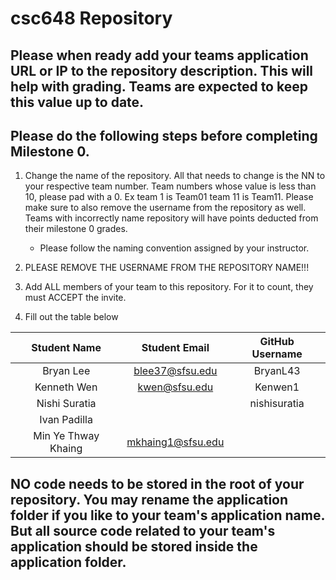# csc648 Repository

## Please when ready add your teams application URL or IP to the repository description. This will help with grading. Teams are expected to keep this value up to date.

## Please do the following steps before completing Milestone 0.
1. Change the name of the repository. All that needs to change is the NN to your respective team number. Team numbers whose value is less than 10, please pad with a 0. Ex team 1 is Team01 team 11 is Team11. Please make sure to also remove the username from the repository as well. Teams with incorrectly name repository will have points deducted from their milestone 0 grades.
      - Please follow the naming convention assigned by your instructor.

1. PLEASE REMOVE THE USERNAME FROM THE REPOSITORY NAME!!!

2. Add ALL members of your team to this repository. For it to count, they must ACCEPT the invite.

3. Fill out the table below


| Student Name        | Student Email   | GitHub Username |
|    :---:            |     :---:       |     :---:       |
| Bryan Lee           | blee37@sfsu.edu |  BryanL43       |
| Kenneth Wen         | kwen@sfsu.edu   |  Kenwen1        |
| Nishi Suratia       |                 |  nishisuratia   |
| Ivan Padilla        |                 |                 |
| Min Ye Thway Khaing | mkhaing1@sfsu.edu             |                 |

## NO code needs to be stored in the root of your repository. You may rename the application folder if you like to your team's application name. But all source code related to your team's application should be stored inside the application folder.
